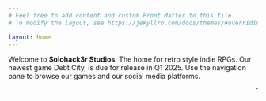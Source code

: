 ```yaml
---
# Feel free to add content and custom Front Matter to this file.
# To modify the layout, see https://jekyllrb.com/docs/themes/#overriding-theme-defaults

layout: home
---
```


Welcome to <strong>Solohack3r Studios</strong>. The home for retro style indie RPGs. Our newest game Debt City, is due for release in Q1 2025. Use the navigation pane to browse our games and our social media platforms.

<marquee>This website was updated in December 2024. But it feels like 1995.</marquee>